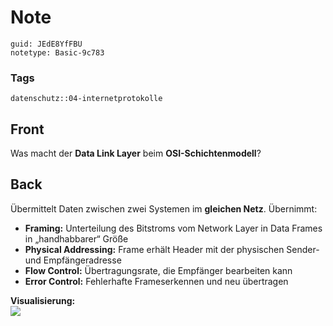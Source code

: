 # Note
```
guid: JEdE8YfFBU
notetype: Basic-9c783
```

### Tags
```
datenschutz::04-internetprotokolle
```

## Front
Was macht der <b>Data Link Layer</b> beim
<b>OSI-Schichtenmodell</b>?

## Back
Übermittelt Daten zwischen zwei Systemen im <b>gleichen Netz</b>.
Übernimmt:
<ul>
  <li><b>Framing:</b> Unterteilung des Bitstroms vom Network Layer
  in Data Frames in „handhabbarer“ Größe
  <li><b>Physical Addressing:</b> Frame erhält Header mit der
  physischen Sender- und Empfängeradresse
  <li><b>Flow Control:</b> Übertragungsrate, die Empfänger
  bearbeiten kann
  <li><b>Error Control:</b> Fehlerhafte Frameserkennen und neu
  übertragen
</ul>
<div>
  <b>Visualisierung:</b>
</div>
<div><img src="paste-0459ac1adf68b8a06f088afadb94640c6d3ba3f0.jpg"></div>
